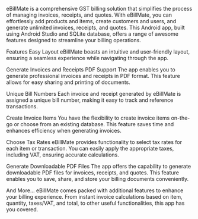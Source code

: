 eBillMate is a comprehensive GST billing solution that simplifies the process of managing invoices, receipts, and quotes. With eBillMate, you can effortlessly add products and items, create customers and users, and generate unlimited invoices, receipts, and quotes. This Android app, built using Android Studio and SQLite database, offers a range of awesome features designed to streamline your billing operations.

Features
Easy Layout
eBillMate boasts an intuitive and user-friendly layout, ensuring a seamless experience while navigating through the app.

Generate Invoices and Receipts PDF Support
The app enables you to generate professional invoices and receipts in PDF format. This feature allows for easy sharing and printing of documents.

Unique Bill Numbers
Each invoice and receipt generated by eBillMate is assigned a unique bill number, making it easy to track and reference transactions.

Create Invoice Items
You have the flexibility to create invoice items on-the-go or choose from an existing database. This feature saves time and enhances efficiency when generating invoices.

Choose Tax Rates
eBillMate provides functionality to select tax rates for each item or transaction. You can easily apply the appropriate taxes, including VAT, ensuring accurate calculations.

Generate Downloadable PDF Files
The app offers the capability to generate downloadable PDF files for invoices, receipts, and quotes. This feature enables you to save, share, and store your billing documents conveniently.

And More...
eBillMate comes packed with additional features to enhance your billing experience. From instant invoice calculations based on item, quantity, taxes/VAT, and total, to other useful functionalities, this app has you covered.

